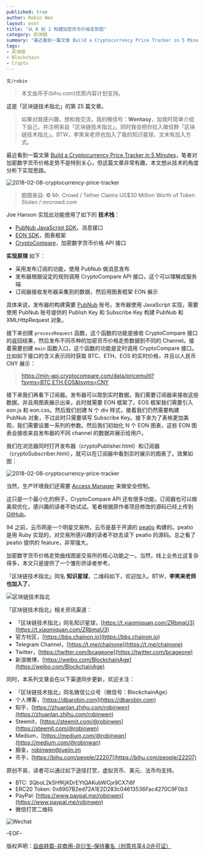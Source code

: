 ```yaml
---
published: true
author: Robin Wen
layout: post
title: "从 0 到 1 构建加密货币价格走势图"
category: 区块链
summary: "最近看到一篇文章 Build a Cryptocurrency Price Tracker in 5 Minutes，笔者对加密数字货币价格走势不是特别关心，但这篇文章非常有趣，本文想从技术的角度分析下实现思路。实现原理如下：采用发布订阅的功能，使用 PubNub 做消息发布；发布器根据设定的规则调用 CryptoCompare API 接口，这个可以理解成服务端；订阅器接收发布器采集到的数据，然后用图表框架 EON 展示。这只是一个最小化的例子，CryptoCompare API 还有很多功能，订阅器也可以做美观优化，感兴趣的读者不妨试试。笔者根据原作者项目修改的源码已经上传到 GitHub。加密数字货币价格走势曲线图是交易所的核心功能之一。当然，线上业务比这复杂得多，本文只是提供了一个雏形供读者参考。"
tags:
- 区块链
- Blockchain
- Crypto
---
```


`文/robin`

> 本文由币乎(bihu.com)优质内容计划支持。

这是「区块链技术指北」的第 25 篇文章。

> 如果对我感兴趣，想和我交流，我的微信号：**Wentasy**，加我时简单介绍下自己，并注明来自「区块链技术指北」。同时我会把你拉入微信群「区块链技术指北」。BTW，李笑来老师也加入了我的知识星球，文末有加入方式。

最近看到一篇文章 [Build a Cryptocurrency Price Tracker in 5 Minutes](https://hackernoon.com/build-a-cryptocurrency-price-tracker-in-5-minutes-d66c3d37ad71)，笔者对加密数字货币价格走势不是特别关心，但这篇文章非常有趣，本文想从技术的角度分析下实现思路。

![2018-02-08-cryptocurrency-price-tracker](https://cdn.dbarobin.com/jqLBEMu.jpg)

> 题图来自: © Mr. Crowd / Tether Claims US$30 Million Worth of Token Stolen / mrcrowd.com

Joe Hanson 实现此功能使用了如下的 **技术栈**：

* [PubNub JavaScript SDK](https://www.pubnub.com/docs/web-javascript/pubnub-javascript-sdk)，消息接口
* [EON SDK](https://www.pubnub.com/developers/eon)，图表框架
* [CryptoCompare](https://www.cryptocompare.com/api)，加密数字货币价格 API 接口

**实现原理** 如下：

* 采用发布订阅的功能，使用 PubNub 做消息发布
* 发布器根据设定的规则调用 CryptoCompare API 接口，这个可以理解成服务端
* 订阅器接收发布器采集到的数据，然后用图表框架 EON 展示

具体来说，发布器的构建需要 [PubNub](https://admin.pubnub.com/#/register) 账号。发布器使用 JavaScript 实现，需要使用 PubNub 账号提供的 Publish Key 和 Subscribe Key 构建 PubNub 和 XMLHttpRequest 对象。

接下来创建 `processRequest` 函数，这个函数的功能是接收 CryptoCompare 接口的返回结果，然后发布不同币种的加密货币价格走势数据到不同的 Channel。接着需要创建 `main` 函数入口，这个函数的功能是定时调用 CryptoCompare 接口。比如如下接口的含义表示同时获取 BTC、ETH、EOS 的实时价格，并且以人民币 CNY 展示：

> https://min-api.cryptocompare.com/data/pricemulti?fsyms=BTC,ETH,EOS&tsyms=CNY

接下来我们再看下订阅器。发布器可以取到实时数据，我们需要订阅器来接收这些数据，并且用图表展示出来，此时就需要 EON 框架了。EOS 框架我们需要引入 eon.js 和 eon.css。然后我们创建 N 个 div 样式，接着我们仍然需要构建 PubNub 对象，不过此时只需要填写 Subscribe Key。接下来为了表格更加美观，我们需要设置一系列的参数。然后我们初始化 N 个 EON 图表，这些 EON 图表会接收来自发布器的不同 channel 的数据并展示给用户。

我们在浏览器同时打开发布器（cryptoPublisher.html）和订阅器（cryptoSubscriber.html），就可以在订阅器中看到实时展示的图表了。效果如图：

![2018-02-08-cryptocurrency-price-tracker](https://cdn.dbarobin.com/IJ2hJma.gif)

当然，生产环境我们还需要 [Access Manager](https://www.pubnub.com/docs/web-javascript/pam-security) 来做安全控制。

这只是一个最小化的例子，CryptoCompare API 还有很多功能，订阅器也可以做美观优化，感兴趣的读者不妨试试。笔者根据原作者项目修改的源码已经上传到 [GitHub](https://github.com/dbarobin/Cryptocurrency-Price-Tracker)。

94 之前，云币网是一个明星交易所，云币是基于开源的 [peatio](https://github.com/peatio/peatio-opensource) 构建的。peatio 是用 Ruby 实现的，对交易所感兴趣的读者不妨去读下 peatio 的源码。总之看了 peatio 提供的 feature，非常强大。

加密数字货币价格走势曲线图是交易所的核心功能之一。当然，线上业务比这复杂得多，本文只是提供了一个雏形供读者参考。

「区块链技术指北」同名 **知识星球**，二维码如下，欢迎加入。BTW，**李笑来老师也加入了**。

![区块链技术指北](https://cdn.dbarobin.com/pQxlDqF.jpg)

「区块链技术指北」相关资讯渠道：

* 「区块链技术指北」同名知识星球，[https://t.xiaomiquan.com/ZRbmaU3](https://t.xiaomiquan.com/ZRbmaU3)
* 官方社区，[https://bbs.chainon.io](https://bbs.chainon.io)
* Telegram Channel，[https://t.me/chainone](https://t.me/chainone)
* Twitter，[https://twitter.com/bcageone](https://twitter.com/bcageone)
* 新浪微博，[https://weibo.com/BlockchainAge](https://weibo.com/BlockchainAge)

同时，本系列文章会在以下渠道同步更新，欢迎关注：

* 「区块链技术指北」同名微信公众号（微信号：BlockchainAge）
* 个人博客，[https://dbarobin.com](https://dbarobin.com)
* 知乎，[https://zhuanlan.zhihu.com/robinwen](https://zhuanlan.zhihu.com/robinwen)
* Steemit，[https://steemit.com/@robinwen](https://steemit.com/@robinwen)
* Medium，[https://medium.com/@robinwan](https://medium.com/@robinwan)
* 掘金，[robinwen@juejin.im](https://juejin.im/user/5673ccae60b2260ee435f89a/posts)
* 币乎，[https://bihu.com/people/22207](https://bihu.com/people/22207)

原创不易，读者可以通过如下途径打赏，虚拟货币、美元、法币均支持。

* BTC: 3QboL2k5HfKjKDrEYtQAKubWCjx9CX7i8f
* ERC20 Token: 0x8907B2ed72A1E2D283c04613536Fac4270C9F0b3
* PayPal: [https://www.paypal.me/robinwen](https://www.paypal.me/robinwen)
* 微信打赏二维码

![Wechat](https://cdn.dbarobin.com/SzoNl5b.jpg)

–EOF–

版权声明：[自由转载-非商用-非衍生-保持署名（创意共享4.0许可证）](http://creativecommons.org/licenses/by-nc-nd/4.0/deed.zh)
